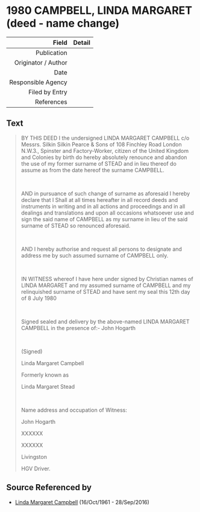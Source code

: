 ﻿---
layout: page
permalink: /sources/s82763576
---

# 1980 CAMPBELL, LINDA MARGARET (deed - name change)

Field | Detail
---:|:---
Publication | 
Originator / Author | 
Date | 
Responsible Agency | 
Filed by Entry | 
References | 

## Text

> BY THIS DEED I the undersigned LINDA MARGARET CAMPBELL c/o Messrs. Silkin Silkin Pearce & Sons of 108 Finchley Road London N.W.3., Spinster and Factory-Worker, citizen of the United Kingdom and Colonies by birth do hereby absolutely renounce and abandon the use of my former surname of STEAD and in lieu thereof do assume as from the date hereof the surname CAMPBELL.
>
> <br/>
>
> AND in pursuance of such change of surname as aforesaid I hereby declare that I Shall at all times hereafter in all record deeds and instruments in writing and in all actions and proceedings and in all dealings and translations and upon all occasions whatsoever use and sign the said name of CAMPBELL as my surname in lieu of the said surname of STEAD so renounced aforesaid.
>
> <br/>
>
> AND I hereby authorise and request all persons to designate and address me by such assumed surname of CAMPBELL only.
>
> <br/>
>
> IN WITNESS whereof I have here under signed by Christian names of LINDA MARGARET and my assumed surname of CAMPBELL and my relinquished surname of STEAD and have sent my seal this 12th day of 8 July 1980
>
> <br/>
>
> Signed sealed and delivery by the above-named LINDA MARGARET CAMPBELL in the presence of:- John Hogarth
>
> <br/>
>
> (Signed)
>
> Linda Margaret Campbell
>
> Formerly known as
>
> Linda Margaret Stead
>
> <br/>
>
> Name address and occupation of Witness:
>
> John Hogarth
>
> XXXXXX
>
> XXXXXX
>
> Livingston
>
> HGV Driver.
>

## Source Referenced by

* [Linda Margaret Campbell](../people/@i76650284@-linda-margaret-campbell-b1961-10-16-d2016-9-28.md) (16/Oct/1961 - 28/Sep/2016)
